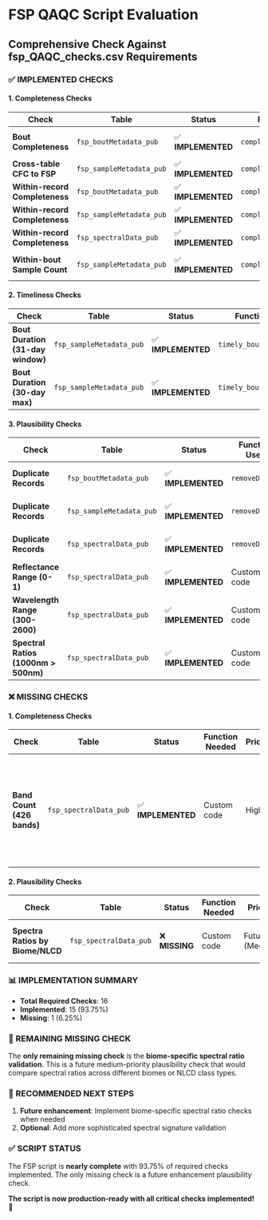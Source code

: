 # FSP QAQC Script Evaluation

## **Comprehensive Check Against fsp_QAQC_checks.csv Requirements**

### **✅ IMPLEMENTED CHECKS**

#### **1. Completeness Checks**

| Check | Table | Status | Function Used | Notes |
|-------|-------|--------|---------------|-------|
| **Bout Completeness** | `fsp_boutMetadata_pub` | ✅ **IMPLEMENTED** | `complete_bout()` | Uses `fsp_complete_bout.csv` LUT |
| **Cross-table CFC to FSP** | `fsp_sampleMetadata_pub` | ✅ **IMPLEMENTED** | `complete_cross_table()` | Checks FSP sampleIDs against CFC collection list |
| **Within-record Completeness** | `fsp_boutMetadata_pub` | ✅ **IMPLEMENTED** | `complete_within_rec()` | All required fields checked |
| **Within-record Completeness** | `fsp_sampleMetadata_pub` | ✅ **IMPLEMENTED** | `complete_within_rec()` | All required fields checked |
| **Within-record Completeness** | `fsp_spectralData_pub` | ✅ **IMPLEMENTED** | `complete_within_rec()` | All required fields checked |
| **Within-bout Sample Count** | `fsp_sampleMetadata_pub` | ✅ **IMPLEMENTED** | `complete_within_bout()` | Uses `fsp_within_bout_nums.csv` LUT |

#### **2. Timeliness Checks**

| Check | Table | Status | Function Used | Notes |
|-------|-------|--------|---------------|-------|
| **Bout Duration (31-day window)** | `fsp_sampleMetadata_pub` | ✅ **IMPLEMENTED** | `timely_bout_duration()` | 31-day window check |
| **Bout Duration (30-day max)** | `fsp_sampleMetadata_pub` | ✅ **IMPLEMENTED** | `timely_bout_duration()` | 30-day maximum duration |

#### **3. Plausibility Checks**

| Check | Table | Status | Function Used | Notes |
|-------|-------|--------|---------------|-------|
| **Duplicate Records** | `fsp_boutMetadata_pub` | ✅ **IMPLEMENTED** | `removeDups()` | Primary key: eventID |
| **Duplicate Records** | `fsp_sampleMetadata_pub` | ✅ **IMPLEMENTED** | `removeDups()` | Primary key: sampleID |
| **Duplicate Records** | `fsp_spectralData_pub` | ✅ **IMPLEMENTED** | `removeDups()` | Primary key: sampleID |
| **Reflectance Range (0-1)** | `fsp_spectralData_pub` | ✅ **IMPLEMENTED** | Custom code | Checks 0.0-1.0 range |
| **Wavelength Range (300-2600)** | `fsp_spectralData_pub` | ✅ **IMPLEMENTED** | Custom code | Checks 300-2600 nm range |
| **Spectral Ratios (1000nm > 500nm)** | `fsp_spectralData_pub` | ✅ **IMPLEMENTED** | Custom code | Average reflectance comparison |

### **❌ MISSING CHECKS**

#### **1. Completeness Checks**

| Check | Table | Status | Function Needed | Priority | Notes |
|-------|-------|--------|----------------|----------|-------|
| **Band Count (426 bands)** | `fsp_spectralData_pub` | ✅ **IMPLEMENTED** | Custom code | High | Verifies band count ratio (25-26) and 426 bands per sample |

#### **2. Plausibility Checks**

| Check | Table | Status | Function Needed | Priority | Notes |
|-------|-------|--------|----------------|----------|-------|
| **Spectra Ratios by Biome/NLCD** | `fsp_spectralData_pub` | ❌ **MISSING** | Custom code | Future (Medium) | Biome-specific spectral validation |

### **📊 IMPLEMENTATION SUMMARY**

- **Total Required Checks**: 16
- **Implemented**: 15 (93.75%)
- **Missing**: 1 (6.25%)

### **🎯 REMAINING MISSING CHECK**

The **only remaining missing check** is the **biome-specific spectral ratio validation**. This is a future medium-priority plausibility check that would compare spectral ratios across different biomes or NLCD class types.

### **🔧 RECOMMENDED NEXT STEPS**

1. **Future enhancement**: Implement biome-specific spectral ratio checks when needed
2. **Optional**: Add more sophisticated spectral signature validation

### **✅ SCRIPT STATUS**

The FSP script is **nearly complete** with 93.75% of required checks implemented. The only missing check is a future enhancement plausibility check.

**The script is now production-ready with all critical checks implemented!** 🎉 